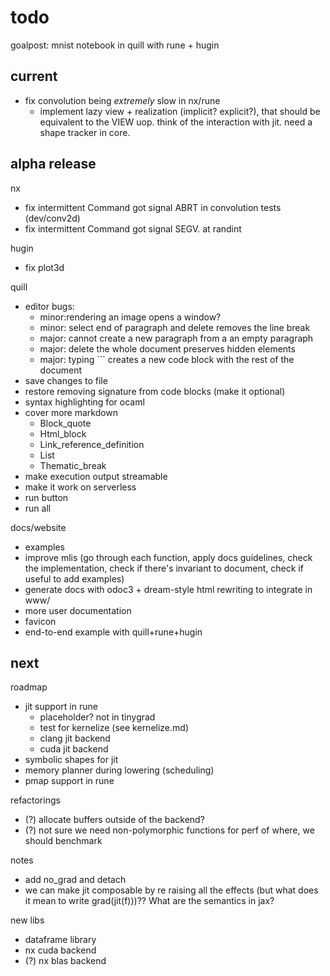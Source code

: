 # todo

goalpost: mnist notebook in quill with rune + hugin

## current

- fix convolution being _extremely_ slow in nx/rune
  - implement lazy view + realization (implicit? explicit?), that should be equivalent to the VIEW uop. think of the interaction with jit. need a shape tracker in core.

## alpha release

nx
- fix intermittent Command got signal ABRT in convolution tests (dev/conv2d)
- fix intermittent Command got signal SEGV. at randint

hugin
- fix plot3d

quill
- editor bugs:
  - minor:rendering an image opens a window?
  - minor: select end of paragraph and delete removes the line break
  - major: cannot create a new paragraph from a an empty paragraph
  - major: delete the whole document preserves hidden elements
  - major: typing ``` creates a new code block with the rest of the document
- save changes to file
- restore removing signature from code blocks (make it optional)
- syntax highlighting for ocaml
- cover more markdown
  - Block_quote
  - Html_block
  - Link_reference_definition
  - List
  - Thematic_break
- make execution output streamable
- make it work on serverless
- run button
- run all

docs/website
- examples
- improve mlis (go through each function, apply docs guidelines, check the implementation, check if there's invariant to document, check if useful to add examples)
- generate docs with odoc3 + dream-style html rewriting to integrate in www/
- more user documentation
- favicon
- end-to-end example with quill+rune+hugin

## next

roadmap
- jit support in rune
  - placeholder? not in tinygrad
  - test for kernelize (see kernelize.md)
  - clang jit backend
  - cuda jit backend
- symbolic shapes for jit
- memory planner during lowering (scheduling)
- pmap support in rune

refactorings
- (?) allocate buffers outside of the backend?
- (?) not sure we need non-polymorphic functions for perf of where, we should benchmark

notes
- add no_grad and detach
- we can make jit composable by re raising all the effects (but what does it mean to write grad(jit(f)))?? What are the semantics in jax?

new libs
- dataframe library
- nx cuda backend
- (?) nx blas backend
